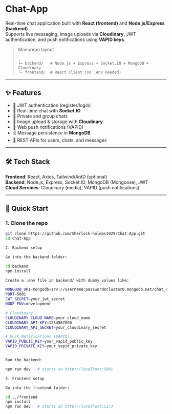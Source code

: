 # Chat-App

Real-time chat application built with **React (frontend)** and **Node.js/Express (backend)**.  
Supports live messaging, image uploads via **Cloudinary**, JWT authentication, and push notifications using **VAPID keys**.

> Monorepo layout
> ```
> .
> ├─ backend/   # Node.js + Express + Socket.IO + MongoDB + Cloudinary
> └─ frontend/  # React client (no .env needed)
> ```

---

## ✨ Features

- 🔑 JWT authentication (register/login)  
- 💬 Real-time chat with **Socket.IO**  
- 👥 Private and group chats  
- 📸 Image upload & storage with **Cloudinary**  
- 🔔 Web push notifications (VAPID)  
- 🗄️ Message persistence in **MongoDB**  
- 🧾 REST APIs for users, chats, and messages  

---

## 🛠 Tech Stack

**Frontend**: React, Axios, Tailwind/AntD (optional)  
**Backend**: Node.js, Express, Socket.IO, MongoDB (Mongoose), JWT  
**Cloud Services**: Cloudinary (media), VAPID (push notifications)

---

## 🚀 Quick Start

### 1. Clone the repo
```bash
git clone https://github.com/Sherlock-holmes1029/Chat-App.git
cd Chat-App

2. Backend setup

Go into the backend folder:

cd backend
npm install

Create a .env file in backend/ with dummy values like:

MONGODB_URI=mongodb+srv://username:password@cluster0.mongodb.net/chat_db
PORT=5001
JWT_SECRET=your_jwt_secret
NODE_ENV=development

# Cloudinary
CLOUDINARY_CLOUD_NAME=your_cloud_name
CLOUDINARY_API_KEY=1234567890
CLOUDINARY_API_SECRET=your_cloudinary_secret

# Push Notifications (VAPID)
VAPID_PUBLIC_KEY=your_vapid_public_key
VAPID_PRIVATE_KEY=your_vapid_private_key


Run the backend:

npm run dev   # starts on http://localhost:5001

3. Frontend setup

Go into the frontend folder:

cd ../frontend
npm install
npm run dev   # starts on http://localhost:5173

